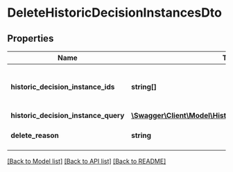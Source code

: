 # DeleteHistoricDecisionInstancesDto

## Properties
Name | Type | Description | Notes
------------ | ------------- | ------------- | -------------
**historic_decision_instance_ids** | **string[]** | A list of historic decision instance ids to delete. | [optional] 
**historic_decision_instance_query** | [**\Swagger\Client\Model\HistoricDecisionInstanceQueryDto**](HistoricDecisionInstanceQueryDto.md) |  | [optional] 
**delete_reason** | **string** | A string with delete reason. | [optional] 

[[Back to Model list]](../../README.md#documentation-for-models) [[Back to API list]](../../README.md#documentation-for-api-endpoints) [[Back to README]](../../README.md)

